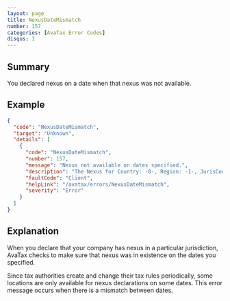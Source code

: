 ```yaml
---
layout: page
title: NexusDateMismatch
number: 157
categories: [AvaTax Error Codes]
disqus: 1
---
```


## Summary

You declared nexus on a date when that nexus was not available.

## Example

```json
{
  "code": "NexusDateMismatch",
  "target": "Unknown",
  "details": [
    {
      "code": "NexusDateMismatch",
      "number": 157,
      "message": "Nexus not available on dates specified.",
      "description": "The Nexus for Country: -0-, Region: -1-, JurisCode: -2-, JurisTypeId: -3-, JurisName: -4-, ShortName: -5-, SignatureCode: -6-, StateAssignedNo: -7- was only valid from -8- to -9-.",
      "faultCode": "Client",
      "helpLink": "/avatax/errors/NexusDateMismatch",
      "severity": "Error"
    }
  ]
}
```

## Explanation

When you declare that your company has nexus in a particular jurisdiction, AvaTax checks to make sure that nexus was in existence on the dates you specified.

Since tax authorities create and change their tax rules periodically, some locations are only available for nexus declarations on some dates.  This error message occurs when there is a mismatch between dates.
